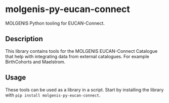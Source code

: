 # molgenis-py-eucan-connect

MOLGENIS Python tooling for EUCAN-Connect.

## Description
This library contains tools for the MOLGENIS EUCAN-Connect Catalogue that help with
integrating data from external catalogues. For example BirthCohorts and Maelstrom.

## Usage

These tools can be used as a library in a script.
Start by installing the library with `pip install molgenis-py-eucan-connect`.
